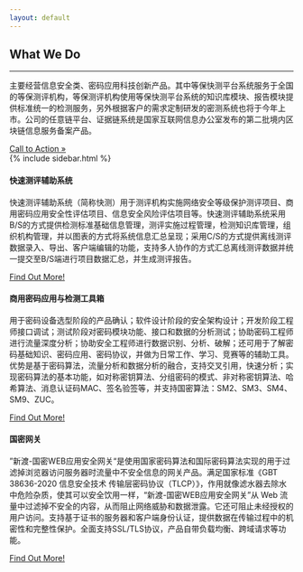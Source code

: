 ```yaml
---
layout: default
---
```


<div class="row">
  <div class="col-md-8 mb-5">
    <h2>What We Do</h2>
    <hr />
    <p>
      主要经营信息安全类、密码应用科技创新产品。其中等保快测平台系统服务于全国的等保测评机构，等保测评机构使用等保快测平台系统的知识库模块、报告模块提供标准统一的检测服务，另外根据客户的需求定制研发的密测系统也将于今年上市。公司的任意链平台、证据链系统是国家互联网信息办公室发布的第二批境内区块链信息服务备案产品。
    </p>
    <a class="btn btn-primary btn-lg" href="#">Call to Action &raquo;</a>
  </div>
  {% include sidebar.html %}
</div>

<!-- /.row -->

<div class="row">
  <div class="col-md-4 mb-5">
    <div class="card border-0 shadow h-100">
      <img class="card-img-top" src="http://placeholder.pics/svg/400x300/3cb371-3cb371/3cb371-3cb371" alt="" />
      <div class="card-body">
        <h4 class="card-title">快速测评辅助系统</h4>
        <p class="card-text">
          快速测评辅助系统（简称快测）用于测评机构实施网络安全等级保护测评项目、商用密码应用安全性评估项目、信息安全风险评估项目等。快速测评辅助系统采用B/S的方式提供检测标准基础信息管理，测评实施过程管理，检测知识库管理，组织机构管理，并以图表的方式将系统信息汇总呈现；采用C/S的方式提供离线测评数据录入、导出、客户端编辑的功能，支持多人协作的方式汇总离线测评数据并统一提交至B/S端进行项目数据汇总，并生成测评报告。
        </p>
      </div>
      <div class="card-footer">
        <a href="#" class="btn btn-primary">Find Out More!</a>
      </div>
    </div>
  </div>
  <div class="col-md-4 mb-5">
    <div class="card border-0 shadow h-100">
      <img class="card-img-top" src="http://placeholder.pics/svg/400x300/3cb371-3cb371/3cb371-3cb371" alt="" />
      <div class="card-body">
        <h4 class="card-title">商用密码应用与检测工具箱</h4>
        <p class="card-text">
          用于密码设备选型阶段的产品确认；软件设计阶段的安全架构设计；开发阶段工程师接口调试；测试阶段对密码模块功能、接口和数据的分析测试；协助密码工程师进行流量深度分析；协助安全工程师进行数据识别、分析、破解；还可用于了解密码基础知识、密码应用、密码协议，并做为日常工作、学习、竞赛等的辅助工具。
优势是基于密码算法，流量分析和数据分析的融合，支持交叉引用，快速分析；实现密码算法的基本功能，如对称密钥算法、分组密码的模式、非对称密钥算法、哈希算法、消息认证码MAC、签名验签等，并支持国密算法：SM2、SM3、SM4、SM9、ZUC。
        </p>
      </div>
      <div class="card-footer">
        <a href="#" class="btn btn-primary">Find Out More!</a>
      </div>
    </div>
  </div>
  <div class="col-md-4 mb-5">
    <div class="card border-0 shadow h-100">
      <img class="card-img-top" src="http://placeholder.pics/svg/400x300/3cb371-3cb371/3cb371-3cb371" alt="" />
      <div class="card-body">
        <h4 class="card-title">国密网关</h4>
        <p class="card-text">
          ”新渡-国密WEB应用安全网关“是使用国家密码算法和国际密码算法实现的用于过滤掉浏览器访问服务器时流量中不安全信息的网关产品。满足国家标准《GBT 38636-2020 信息安全技术 传输层密码协议（TLCP）》，作用就像滤水器去除水中危险杂质，使其可以安全饮用一样，“新渡-国密WEB应用安全网关”从 Web 流量中过滤掉不安全的内容，从而阻止网络威胁和数据泄露。它还可阻止未经授权的用户访问。支持基于证书的服务器和客户端身份认证，提供数据在传输过程中的机密性和完整性保护。全面支持SSL/TLS协议，产品自带负载均衡、跨域请求等功能。
        </p>
      </div>
      <div class="card-footer">
        <a href="#" class="btn btn-primary">Find Out More!</a>
      </div>
    </div>
  </div>
</div>

<!-- /.row -->